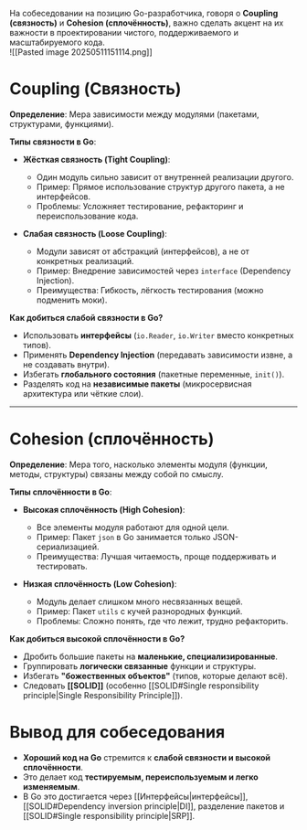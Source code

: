 На собеседовании на позицию Go-разработчика, говоря о **Coupling (связность)** и **Cohesion (сплочённость)**, важно сделать акцент на их важности в проектировании чистого, поддерживаемого и масштабируемого кода.  
![[Pasted image 20250511151114.png]]
# Coupling (Связность)  
**Определение**: Мера зависимости между модулями (пакетами, структурами, функциями).  

**Типы связности в Go**:  
- **Жёсткая связность (Tight Coupling)**:  
  - Один модуль сильно зависит от внутренней реализации другого.  
  - Пример: Прямое использование структур другого пакета, а не интерфейсов.  
  - Проблемы: Усложняет тестирование, рефакторинг и переиспользование кода.  

- **Слабая связность (Loose Coupling)**:  
  - Модули зависят от абстракций (интерфейсов), а не от конкретных реализаций.  
  - Пример: Внедрение зависимостей через `interface` (Dependency Injection).  
  - Преимущества: Гибкость, лёгкость тестирования (можно подменить моки).  

**Как добиться слабой связности в Go?**  
- Использовать **интерфейсы** (`io.Reader`, `io.Writer` вместо конкретных типов).  
- Применять **Dependency Injection** (передавать зависимости извне, а не создавать внутри).  
- Избегать **глобального состояния** (пакетные переменные, `init()`).  
- Разделять код на **независимые пакеты** (микросервисная архитектура или чёткие слои).  

---  

# Cohesion (сплочённость)  
**Определение**: Мера того, насколько элементы модуля (функции, методы, структуры) связаны между собой по смыслу.  

**Типы сплочённости в Go**:  
- **Высокая сплочённость (High Cohesion)**:  
  - Все элементы модуля работают для одной цели.  
  - Пример: Пакет `json` в Go занимается только JSON-сериализацией.  
  - Преимущества: Лучшая читаемость, проще поддерживать и тестировать.  

- **Низкая сплочённость (Low Cohesion)**:  
  - Модуль делает слишком много несвязанных вещей.  
  - Пример: Пакет `utils` с кучей разнородных функций.  
  - Проблемы: Сложно понять, где что лежит, трудно рефакторить.  

**Как добиться высокой сплочённости в Go?**  
- Дробить большие пакеты на **маленькие, специализированные**.  
- Группировать **логически связанные** функции и структуры.  
- Избегать **"божественных объектов"** (типов, которые делают всё).  
- Следовать **[[SOLID]]** (особенно [[SOLID#Single responsibility principle|Single Responsibility Principle]]).  
# Вывод для собеседования  
- **Хороший код на Go** стремится к **слабой связности и высокой сплочённости**.  
- Это делает код **тестируемым, переиспользуемым и легко изменяемым**.  
- В Go это достигается через [[Интерфейсы|интерфейсы]], [[SOLID#Dependency inversion principle|DI]], разделение пакетов и [[SOLID#Single responsibility principle|SRP]].
